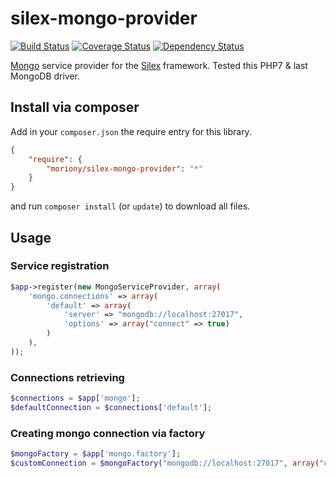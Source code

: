 # silex-mongo-provider
[![Build Status](https://travis-ci.org/moriony/silex-mongo-provider.png?branch=master)](https://travis-ci.org/moriony/silex-mongo-provider) [![Coverage Status](https://coveralls.io/repos/moriony/silex-mongo-provider/badge.png?branch=master)](https://coveralls.io/r/moriony/silex-mongo-provider?branch=master) [![Dependency Status](https://www.versioneye.com/user/projects/51980354e6cb9b000200b188/badge.png)](https://www.versioneye.com/user/projects/51980354e6cb9b000200b188)

[Mongo](http://mongodb.org/) service provider for the [Silex](http://silex.sensiolabs.org/) framework.
Tested this PHP7 & last MongoDB driver.

## Install via composer

Add in your ```composer.json``` the require entry for this library.
```json
{
    "require": {
        "moriony/silex-mongo-provider": "*"
    }
}
```
and run ```composer install``` (or ```update```) to download all files.

## Usage

### Service registration
```php
$app->register(new MongoServiceProvider, array(
    'mongo.connections' => array(
        'default' => array(
            'server' => "mongodb://localhost:27017",
            'options' => array("connect" => true)
        )
    ),
));
```

###  Connections retrieving
```php
$connections = $app['mongo'];
$defaultConnection = $connections['default']; 
```

###  Creating mongo connection via factory
```php
$mongoFactory = $app['mongo.factory'];
$customConnection = $mongoFactory("mongodb://localhost:27017", array("connect" => true));
```
